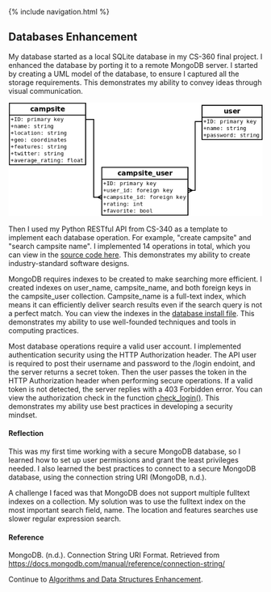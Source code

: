 {% include navigation.html %}
## Databases Enhancement ##

My database started as a local SQLite database in my CS-360 final project. I enhanced the database by porting it to a remote MongoDB server. I started by creating a UML model of the database, to ensure I captured all the storage requirements. This demonstrates my ability to convey ideas through visual communication.

![UML model](campsite_user.png)

Then I used my Python RESTful API from CS-340 as a template to implement each database operation. For example, "create campsite" and "search campsite name". I implemented 14 operations in total, which you can view in the [source code here](https://github.com/DaveMcW/davemcw.github.io/blob/master/Database%20Server/database.py). This demonstrates my ability to create industry-standard software designs.

MongoDB requires indexes to be created to make searching more efficient. I created indexes on user_name, campsite_name, and both foreign keys in the campsite_user collection. Campsite_name is a full-text index, which means it can efficiently deliver search results even if the search query is not a perfect match. You can view the indexes in the [database install file](https://github.com/DaveMcW/davemcw.github.io/blob/master/Database%20Server/create_database.js). This demonstrates my ability to use well-founded techniques and tools in computing practices.

Most database operations require a valid user account. I implemented authentication security using the HTTP Authorization header. The API user is required to post their username and password to the /login endoint, and the server returns a secret token. Then the user passes the token in the HTTP Authorization header when performing secure operations. If a valid token is not detected, the server replies with a 403 Forbidden error. You can view the authorization check in the function [check_login()](https://github.com/DaveMcW/davemcw.github.io/blob/master/Database%20Server/database.py#L25). This demonstrates my ability use best practices in developing a security mindset.

#### Reflection ####

This was my first time working with a secure MongoDB database, so I learned how to set up user permissions and grant the least privileges needed. I also learned the best practices to connect to a secure MongoDB database, using the connection string URI (MongoDB, n.d.).

A challenge I faced was that MongoDB does not support multiple fulltext indexes on a collection. My solution was to use the fulltext index on the most important search field, name. The location and features searches use slower regular expression search.

#### Reference ####

MongoDB. (n.d.). Connection String URI Format. Retrieved from https://docs.mongodb.com/manual/reference/connection-string/

Continue to [Algorithms and Data Structures Enhancement](/algorithms_and_data_structures.html).
